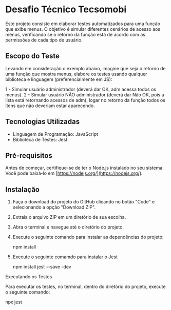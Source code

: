 # Desafio Técnico Tecsomobi

Este projeto consiste em elaborar testes automatizados para uma função que exibe menus. O objetivo é simular diferentes cenários de acesso aos menus, verificando se o retorno da função está de acordo com as permissões de cada tipo de usuário.

## Escopo do Teste

Levando em consideração o exemplo abaixo, imagine que seja o retorno de uma função que mostra menus, elabore os testes usando qualquer biblioteca e linguagem (preferencialmente em JS):

1 - Simular usuário administrador (deverá dar OK, adm acessa todos os menus).
2 - Simular usuário NÃO administrador (deverá dar Não OK, pois a lista está retornando acessos de adm), logar no retorno da função todos os ítens que não deveriam estar aparecendo.

## Tecnologias Utilizadas

- Linguagem de Programação: JavaScript
- Biblioteca de Testes: Jest

## Pré-requisitos

Antes de começar, certifique-se de ter o Node.js instalado no seu sistema. Você pode baixá-lo em [https://nodejs.org/](https://nodejs.org/).

## Instalação

1. Faça o download do projeto do GitHub clicando no botão "Code" e selecionando a opção "Download ZIP".

2. Extraia o arquivo ZIP em um diretório de sua escolha.

3. Abra o terminal e navegue até o diretório do projeto.

4. Execute o seguinte comando para instalar as dependências do projeto:

   npm install

5. Execute o seguinte comamdo para instalar o Jest

   npm install jest --save -dev
   
Executando os Testes

Para executar os testes, no terminal, dentro do diretório do projeto, execute o seguinte comando:

npx jest